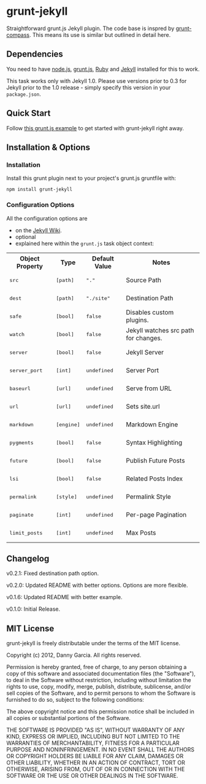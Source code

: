 # grunt-jekyll

Straightforward grunt.js Jekyll plugin. The code base is inspred by [grunt-compass](https://github.com/kahlil/grunt-compass). This means its use is similar but outlined in detail here.

## Dependencies

You need to have [node.js](http://nodejs.org/), [grunt.js](https://github.com/cowboy/grunt), [Ruby](http://www.ruby-lang.org/) and [Jekyll](https://github.com/mojombo/jekyll/) installed for this to work.

This task works only with Jekyll 1.0. Please use versions prior to 0.3 for Jekyll prior to the 1.0 release - simply specify this version in your `package.json`.

## Quick Start

Follow [this grunt.js example](https://gist.github.com/3753650) to get started with grunt-jekyll right away.

## Installation & Options

### Installation

Install this grunt plugin next to your project's grunt.js gruntfile with:
	
	npm install grunt-jekyll

### Configuration Options

All the configuration options are

 * on the [Jekyll Wiki](https://github.com/mojombo/jekyll/wiki/configuration).
 * optional
 *  explained here within the `grunt.js` task object context:

<table>
	<tr>
		<th>Object Property</th>
		<th>Type</th>
		<th>Default Value</th>
		<th>Notes</th>
	</tr>
	<tr>
		<td><pre>src</pre></td>
		<td><pre>[path]</pre></td>
		<td><pre>"."</pre></td>
		<td>Source Path</td>
	</tr>
	<tr>
		<td><pre>dest</pre></td>
		<td><pre>[path]</pre></td>
		<td><pre>"./site"</pre></td>
		<td>Destination Path</td>
	</tr>
	<tr>
		<td><pre>safe</pre></td>
		<td><pre>[bool]</pre></td>
		<td><pre>false</pre></td>
		<td>Disables custom plugins.</td>
	</tr>
	<tr>
		<td><pre>watch</pre></td>
		<td><pre>[bool]</pre></td>
		<td><pre>false</pre></td>
		<td>Jekyll watches src path for changes.</td>
	</tr>
	<tr>
		<td><pre>server</pre></td>
		<td><pre>[bool]</pre></td>
		<td><pre>false</pre></td>
		<td>Jekyll Server</td>
	</tr>
	<tr>
		<td><pre>server_port</pre></td>
		<td><pre>[int]</pre></td>
		<td><pre>undefined</pre></td>
		<td>Server Port</td>
	</tr>
	<tr>
		<td><pre>baseurl</pre></td>
		<td><pre>[url]</pre></td>
		<td><pre>undefined</pre></td>
		<td>Serve from URL</td>
	</tr>
	<tr>
		<td><pre>url</pre></td>
		<td><pre>[url]</pre></td>
		<td><pre>undefined</pre></td>
		<td>Sets site.url</td>
	</tr>
	<tr>
		<td><pre>markdown</pre></td>
		<td><pre>[engine]</pre></td>
		<td><pre>undefined</pre></td>
		<td>Markdown Engine</td>
	</tr>
	<tr>
		<td><pre>pygments</pre></td>
		<td><pre>[bool]</pre></td>
		<td><pre>false</pre></td>
		<td>Syntax Highlighting</td>
	</tr>
	<tr>
		<td><pre>future</pre></td>
		<td><pre>[bool]</pre></td>
		<td><pre>false</pre></td>
		<td>Publish Future Posts</td>
	</tr>
	<tr>
		<td><pre>lsi</pre></td>
		<td><pre>[bool]</pre></td>
		<td><pre>false</pre></td>
		<td>Related Posts Index</td>
	</tr>
	<tr>
		<td><pre>permalink</pre></td>
		<td><pre>[style]</pre></td>
		<td><pre>undefined</pre></td>
		<td>Permalink Style</td>
	</tr>
	<tr>
		<td><pre>paginate</pre></td>
		<td><pre>[int]</pre></td>
		<td><pre>undefined</pre></td>
		<td>Per-page Pagination</td>
	</tr>
	<tr>
		<td><pre>limit_posts</pre></td>
		<td><pre>[int]</pre></td>
		<td><pre>undefined</pre></td>
		<td>Max Posts</td>
	</tr>
</table>


## Changelog

v0.2.1: Fixed destination path option.

v0.2.0: Updated README with better options. Options are more flexible.

v0.1.6: Updated README with better example.

v0.1.0: Initial Release.


## MIT License

grunt-jekyll is freely distributable under the terms of the MIT license.

Copyright (c) 2012, Danny Garcia. All rights reserved.

Permission is hereby granted, free of charge, to any person obtaining a copy of this software and associated documentation
files (the "Software"), to deal in the Software without restriction, including without limitation the rights to use,
copy, modify, merge, publish, distribute, sublicense, and/or sell copies of the Software, and to permit persons to whom the Software is furnished to do so, subject to the following conditions:

The above copyright notice and this permission notice shall be included in all copies or substantial portions of the Software.

THE SOFTWARE IS PROVIDED "AS IS", WITHOUT WARRANTY OF ANY KIND, EXPRESS OR IMPLIED, INCLUDING BUT NOT LIMITED TO THE WARRANTIES OF MERCHANTABILITY, FITNESS FOR A PARTICULAR PURPOSE AND NONINFRINGEMENT. IN NO EVENT SHALL THE AUTHORS OR COPYRIGHT HOLDERS BE LIABLE FOR ANY CLAIM, DAMAGES OR OTHER LIABILITY, WHETHER IN AN ACTION OF CONTRACT, TORT OR OTHERWISE, ARISING FROM, OUT OF OR IN CONNECTION WITH THE SOFTWARE OR THE USE OR OTHER DEALINGS IN THE SOFTWARE.
